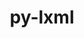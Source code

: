 ---
title: "py-lxml"
layout: cache
categories: [package, v0.20.3]
meta: {"versions": ["4.9.1"], "compilers": ["gcc@=11.1.0"], "oss": ["ubuntu20.04"], "platforms": ["linux"], "targets": ["ppc64le", "x86_64_v3"], "stacks": ["data-vis-sdk", "e4s", "e4s-power", "root"], "num_specs": 10, "num_specs_by_stack": {"e4s-power": 3, "root": 10, "data-vis-sdk": 4, "e4s": 3}}
spec_details: [{"hash": "gogwhmblt7crashvcg2nc2pl4znigo5e", "compiler": "gcc@=11.1.0", "versions": ["4.9.1"], "os": "ubuntu20.04", "platform": "linux", "target": "ppc64le", "variants": ["build_system=python_pip", "~cssselect", "~html5", "~htmlsoup"], "stacks": ["e4s-power", "root"], "size": "-", "tarball": "https://binaries.spack.io/releases/v0.20.3/build_cache/linux-ubuntu20.04-ppc64le/gcc-11.1.0/py-lxml-4.9.1/linux-ubuntu20.04-ppc64le-gcc-11.1.0-py-lxml-4.9.1-gogwhmblt7crashvcg2nc2pl4znigo5e.spack"}, {"hash": "uidfi7gyxw6oecf6sxzrr7c3dke5ecth", "compiler": "gcc@=11.1.0", "versions": ["4.9.1"], "os": "ubuntu20.04", "platform": "linux", "target": "ppc64le", "variants": ["build_system=python_pip", "~cssselect", "~html5", "~htmlsoup"], "stacks": ["e4s-power", "root"], "size": "-", "tarball": "https://binaries.spack.io/releases/v0.20.3/build_cache/linux-ubuntu20.04-ppc64le/gcc-11.1.0/py-lxml-4.9.1/linux-ubuntu20.04-ppc64le-gcc-11.1.0-py-lxml-4.9.1-uidfi7gyxw6oecf6sxzrr7c3dke5ecth.spack"}, {"hash": "6egne6eymzp7vaoh6rkxynjutsful64q", "compiler": "gcc@=11.1.0", "versions": ["4.9.1"], "os": "ubuntu20.04", "platform": "linux", "target": "ppc64le", "variants": ["build_system=python_pip", "~cssselect", "~html5", "~htmlsoup"], "stacks": ["e4s-power", "root"], "size": "-", "tarball": "https://binaries.spack.io/releases/v0.20.3/build_cache/linux-ubuntu20.04-ppc64le/gcc-11.1.0/py-lxml-4.9.1/linux-ubuntu20.04-ppc64le-gcc-11.1.0-py-lxml-4.9.1-6egne6eymzp7vaoh6rkxynjutsful64q.spack"}, {"hash": "zlaqovfzzrxwlzok7l5h64y5drvugi7f", "compiler": "gcc@=11.1.0", "versions": ["4.9.1"], "os": "ubuntu20.04", "platform": "linux", "target": "x86_64_v3", "variants": ["build_system=python_pip", "~cssselect", "~html5", "~htmlsoup"], "stacks": ["data-vis-sdk", "root"], "size": "-", "tarball": "https://binaries.spack.io/releases/v0.20.3/build_cache/linux-ubuntu20.04-x86_64_v3/gcc-11.1.0/py-lxml-4.9.1/linux-ubuntu20.04-x86_64_v3-gcc-11.1.0-py-lxml-4.9.1-zlaqovfzzrxwlzok7l5h64y5drvugi7f.spack"}, {"hash": "q7kxm22o27hoq6up5sloyirkr4mudnf5", "compiler": "gcc@=11.1.0", "versions": ["4.9.1"], "os": "ubuntu20.04", "platform": "linux", "target": "x86_64_v3", "variants": ["build_system=python_pip", "~cssselect", "~html5", "~htmlsoup"], "stacks": ["data-vis-sdk", "root"], "size": "-", "tarball": "https://binaries.spack.io/releases/v0.20.3/build_cache/linux-ubuntu20.04-x86_64_v3/gcc-11.1.0/py-lxml-4.9.1/linux-ubuntu20.04-x86_64_v3-gcc-11.1.0-py-lxml-4.9.1-q7kxm22o27hoq6up5sloyirkr4mudnf5.spack"}, {"hash": "sid2uybay7l25vzzerragv6ucfom5tko", "compiler": "gcc@=11.1.0", "versions": ["4.9.1"], "os": "ubuntu20.04", "platform": "linux", "target": "x86_64_v3", "variants": ["build_system=python_pip", "~cssselect", "~html5", "~htmlsoup"], "stacks": ["root", "e4s"], "size": "-", "tarball": "https://binaries.spack.io/releases/v0.20.3/build_cache/linux-ubuntu20.04-x86_64_v3/gcc-11.1.0/py-lxml-4.9.1/linux-ubuntu20.04-x86_64_v3-gcc-11.1.0-py-lxml-4.9.1-sid2uybay7l25vzzerragv6ucfom5tko.spack"}, {"hash": "nqae6wf3i7ba5ea3exg6evsf6iuupkpa", "compiler": "gcc@=11.1.0", "versions": ["4.9.1"], "os": "ubuntu20.04", "platform": "linux", "target": "x86_64_v3", "variants": ["build_system=python_pip", "~cssselect", "~html5", "~htmlsoup"], "stacks": ["data-vis-sdk", "root"], "size": "-", "tarball": "https://binaries.spack.io/releases/v0.20.3/build_cache/linux-ubuntu20.04-x86_64_v3/gcc-11.1.0/py-lxml-4.9.1/linux-ubuntu20.04-x86_64_v3-gcc-11.1.0-py-lxml-4.9.1-nqae6wf3i7ba5ea3exg6evsf6iuupkpa.spack"}, {"hash": "qh65zo2nmvttkjycmt6fku7n3abhoxrh", "compiler": "gcc@=11.1.0", "versions": ["4.9.1"], "os": "ubuntu20.04", "platform": "linux", "target": "x86_64_v3", "variants": ["build_system=python_pip", "~cssselect", "~html5", "~htmlsoup"], "stacks": ["data-vis-sdk", "root"], "size": "-", "tarball": "https://binaries.spack.io/releases/v0.20.3/build_cache/linux-ubuntu20.04-x86_64_v3/gcc-11.1.0/py-lxml-4.9.1/linux-ubuntu20.04-x86_64_v3-gcc-11.1.0-py-lxml-4.9.1-qh65zo2nmvttkjycmt6fku7n3abhoxrh.spack"}, {"hash": "5ihvgycigeukbgav5wmnabfmqjmowuwl", "compiler": "gcc@=11.1.0", "versions": ["4.9.1"], "os": "ubuntu20.04", "platform": "linux", "target": "x86_64_v3", "variants": ["build_system=python_pip", "~cssselect", "~html5", "~htmlsoup"], "stacks": ["root", "e4s"], "size": "-", "tarball": "https://binaries.spack.io/releases/v0.20.3/build_cache/linux-ubuntu20.04-x86_64_v3/gcc-11.1.0/py-lxml-4.9.1/linux-ubuntu20.04-x86_64_v3-gcc-11.1.0-py-lxml-4.9.1-5ihvgycigeukbgav5wmnabfmqjmowuwl.spack"}, {"hash": "d65wa7om577oxa5dek26umz4mv6u5eex", "compiler": "gcc@=11.1.0", "versions": ["4.9.1"], "os": "ubuntu20.04", "platform": "linux", "target": "x86_64_v3", "variants": ["build_system=python_pip", "~cssselect", "~html5", "~htmlsoup"], "stacks": ["root", "e4s"], "size": "-", "tarball": "https://binaries.spack.io/releases/v0.20.3/build_cache/linux-ubuntu20.04-x86_64_v3/gcc-11.1.0/py-lxml-4.9.1/linux-ubuntu20.04-x86_64_v3-gcc-11.1.0-py-lxml-4.9.1-d65wa7om577oxa5dek26umz4mv6u5eex.spack"}]
---